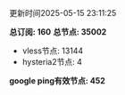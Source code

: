 更新时间2025-05-15 23:11:25

**总订阅: 160**
**总节点: 35002**
- vless节点: 13144
- hysteria2节点: 4

**google ping有效节点: 452**
